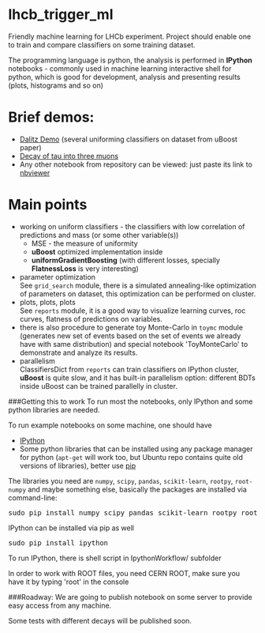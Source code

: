 # lhcb_trigger_ml
Friendly machine learning for LHCb experiment. 
Project should enable one to train and compare classifiers on some training dataset.

The programming language is python,
the analysis is performed in __IPython__ notebooks - commonly used in machine learning interactive shell for python, which is good for development, analysis and presenting results (plots, histograms and so on)


# Brief demos:
* [Dalitz Demo](http://nbviewer.ipython.org/github/anaderi/lhcb_trigger_ml/blob/master/IPythonWorkflow/DalitzDemo.ipynb) (several uniforming classifiers on dataset from uBoost paper)
* [Decay of tau into three muons](http://nbviewer.ipython.org/github/anaderi/lhcb_trigger_ml/blob/master/IPythonWorkflow/TauIntoMuons.ipynb)
* Any other notebook from repository can be viewed: just paste its link to [nbviewer](http://nbviewer.ipython.org)  

# Main points
* working on uniform classifiers - the classifiers with low correlation of predictions and mass (or some other variable(s))
  * MSE - the measure of uniformity
  * __uBoost__ optimized implementation inside
  * __uniformGradientBoosting__ (with different losses, specially __FlatnessLoss__ is very interesting)
* parameter optimization  <br />
  See `grid_search` module, there is a simulated annealing-like optimization of parameters on dataset, this optimization can be performed on cluster.
* plots, plots, plots <br />
  See `reports` module, it is a good way to visualize learning curves, roc curves, flatness of predictions on variables.
* there is also procedure to generate toy Monte-Carlo in `toymc` module <br />
  (generates new set of events based on the set of events we already have with same distribution) and special notebook 'ToyMonteCarlo' to demonstrate and analyze its results. 
* parallelism <br />
  ClassifiersDict from `reports` can train classifiers on IPython cluster, <br />
  __uBoost__ is quite slow, and it has built-in parallelism option: different BDTs inside uBoost can be trained parallelly in cluster.

###Getting this to work
To run most the notebooks, only IPython and some python libraries are needed.

To run example notebooks on some machine, one should have
* [IPython](http://ipython.org/install.html)
* Some python libraries that can be installed using any package manager for python
  (`apt-get` will work too, but Ubuntu repo contains quite old versions of libraries),
  better use [pip](http://pip-installer.org)
  

The libraries you need are `numpy`, `scipy`, `pandas`, `scikit-learn`, `rootpy`, `root-numpy`
and maybe something else, basically the packages are installed via command-line:
<pre>sudo pip install numpy scipy pandas scikit-learn rootpy root-numpy</pre>
IPython can be installed via pip as well
<pre>sudo pip install ipython</pre>
To run IPython, there is shell script in IpythonWorkflow/ subfolder

In order to work with ROOT files, you need CERN ROOT, make sure you have it by typing 'root' in the console


###Roadway:
We are going to publish notebook on some server to provide easy access from any machine.

Some tests with different decays will be published soon.
